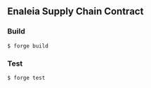 ## Enaleia Supply Chain Contract

### Build

```shell
$ forge build
```

### Test

```shell
$ forge test
```
